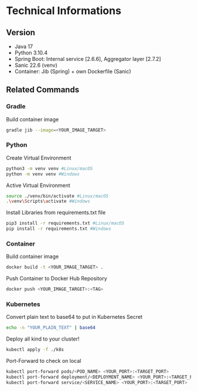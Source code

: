 # Technical Informations

## Version

- Java 17
- Python 3.10.4
- Spring Boot: Internal service [2.6.6], Aggregator layer [2.7.2]
- Sanic 22.6 (venv)
- Container: Jib (Spring) + own Dockerfile (Sanic)

## Related Commands

### Gradle

Build container image

```bash
gradle jib --image=<YOUR_IMAGE_TARGET>
```

### Python

Create Virtual Environment

```bash
python3 -m venv venv #Linux/macOS
python -m venv venv #Windows
```

Active Virtual Environment

```bash
source ./venv/bin/activate #Linux/macOS
.\venv\Scripts\activate #Windows
```

Install Libraries from requirements.txt file

```bash
pip3 install -r requirements.txt #Linux/macOS
pip install -r requirements.txt #Windows
```

### Container

Build container image

```bash
docker build -t <YOUR_IMAGE_TARGET> .
```

Push Container to Docker Hub Repository

```bash
docker push <YOUR_IMAGE_TARGET>:<TAG>
```

### Kubernetes

Convert plain text to base64 to put in Kubernetes Secret

```bash
echo -n "YOUR_PLAIN_TEXT" | base64
```

Deploy all kind to your cluster!

```bash
kubectl apply -f ./k8s
```

Port-Forward to check on local

```bash
kubectl port-forward pods/<POD_NAME> <YOUR_PORT>:<TARGET_PORT>
kubectl port-forward deployment/<DEPLOYMENT_NAME> <YOUR_PORT>:<TARGET_PORT>
kubectl port-forward service/<SERVICE_NAME> <YOUR_PORT>:<TARGET_PORT>
```
